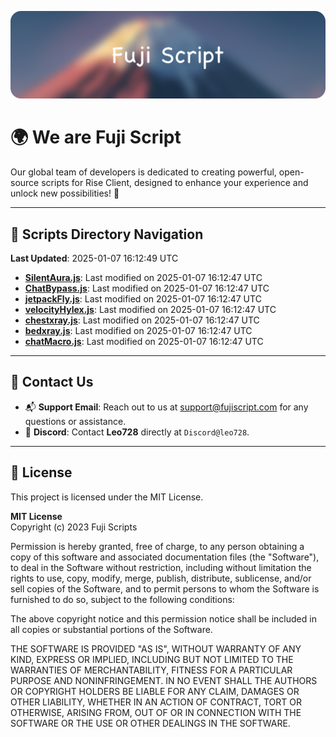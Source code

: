 ![Banner](.github/b.webp)

# 🌍 **We are Fuji Script**

Our global team of developers is dedicated to creating powerful, open-source scripts for Rise Client, designed to enhance your experience and unlock new possibilities! 🌟

---
<!-- SCRIPTS_NAVIGATION_START -->
## 📂 **Scripts Directory Navigation**

**Last Updated**: 2025-01-07 16:12:49 UTC

- **[SilentAura.js](scripts/SilentAura.js)**: Last modified on 2025-01-07 16:12:47 UTC
- **[ChatBypass.js](scripts/ChatBypass.js)**: Last modified on 2025-01-07 16:12:47 UTC
- **[jetpackFly.js](scripts/jetpackFly.js)**: Last modified on 2025-01-07 16:12:47 UTC
- **[velocityHylex.js](scripts/velocityHylex.js)**: Last modified on 2025-01-07 16:12:47 UTC
- **[chestxray.js](scripts/chestxray.js)**: Last modified on 2025-01-07 16:12:47 UTC
- **[bedxray.js](scripts/bedxray.js)**: Last modified on 2025-01-07 16:12:47 UTC
- **[chatMacro.js](scripts/chatMacro.js)**: Last modified on 2025-01-07 16:12:47 UTC

<!-- SCRIPTS_NAVIGATION_END -->

---

## 💬 **Contact Us**  
- 📬 **Support Email**: Reach out to us at [support@fujiscript.com](mailto:support@fujiscript.com) for any questions or assistance.  
- 💬 **Discord**: Contact **Leo728** directly at `Discord@leo728`.

---

## 📜 **License**

This project is licensed under the MIT License.  

**MIT License**  
Copyright (c) 2023 Fuji Scripts  

Permission is hereby granted, free of charge, to any person obtaining a copy of this software and associated documentation files (the "Software"), to deal in the Software without restriction, including without limitation the rights to use, copy, modify, merge, publish, distribute, sublicense, and/or sell copies of the Software, and to permit persons to whom the Software is furnished to do so, subject to the following conditions:  

The above copyright notice and this permission notice shall be included in all copies or substantial portions of the Software.  

THE SOFTWARE IS PROVIDED "AS IS", WITHOUT WARRANTY OF ANY KIND, EXPRESS OR IMPLIED, INCLUDING BUT NOT LIMITED TO THE WARRANTIES OF MERCHANTABILITY, FITNESS FOR A PARTICULAR PURPOSE AND NONINFRINGEMENT. IN NO EVENT SHALL THE AUTHORS OR COPYRIGHT HOLDERS BE LIABLE FOR ANY CLAIM, DAMAGES OR OTHER LIABILITY, WHETHER IN AN ACTION OF CONTRACT, TORT OR OTHERWISE, ARISING FROM, OUT OF OR IN CONNECTION WITH THE SOFTWARE OR THE USE OR OTHER DEALINGS IN THE SOFTWARE.  
